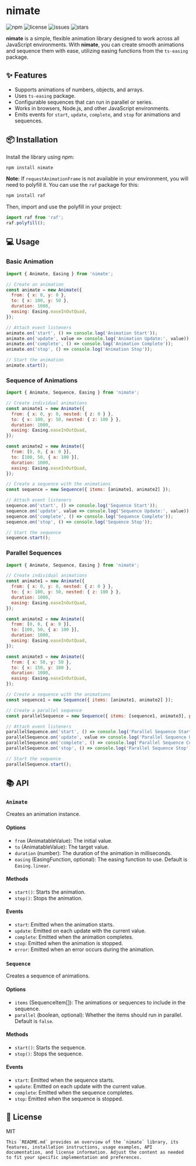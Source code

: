 # nimate

![npm](https://img.shields.io/npm/v/nimate) ![license](https://img.shields.io/npm/l/nimate) ![issues](https://img.shields.io/github/issues/4ver/nimate) ![stars](https://img.shields.io/github/stars/4ver/nimate)

**nimate** is a simple, flexible animation library designed to work across all JavaScript environments. With **nimate**, you can create smooth animations and sequence them with ease, utilizing easing functions from the `ts-easing` package.

## ✨ Features

- Supports animations of numbers, objects, and arrays.
- Uses `ts-easing` package.
- Configurable sequences that can run in parallel or series.
- Works in browsers, Node.js, and other JavaScript environments.
- Emits events for `start`, `update`, `complete`, and `stop` for animations and sequences.

## 📦 Installation

Install the library using npm:

```bash
npm install nimate
```

**Note:** If `requestAnimationFrame` is not available in your environment, you will need to polyfill it. You can use the `raf` package for this:

```bash
npm install raf
```

Then, import and use the polyfill in your project:

```javascript
import raf from 'raf';
raf.polyfill();
```

## 💻 Usage

### Basic Animation

```javascript
import { Animate, Easing } from 'nimate';

// Create an animation
const animate = new Animate({
  from: { x: 0, y: 0 },
  to: { x: 100, y: 50 },
  duration: 1000,
  easing: Easing.easeInOutQuad,
});

// Attach event listeners
animate.on('start', () => console.log('Animation Start'));
animate.on('update', value => console.log('Animation Update:', value));
animate.on('complete', () => console.log('Animation Complete'));
animate.on('stop', () => console.log('Animation Stop'));

// Start the animation
animate.start();
```

### Sequence of Animations

```javascript
import { Animate, Sequence, Easing } from 'nimate';

// Create individual animations
const animate1 = new Animate({
  from: { x: 0, y: 0, nested: { z: 0 } },
  to: { x: 100, y: 50, nested: { z: 100 } },
  duration: 1000,
  easing: Easing.easeInOutQuad,
});

const animate2 = new Animate({
  from: [0, 0, { a: 0 }],
  to: [100, 50, { a: 100 }],
  duration: 1000,
  easing: Easing.easeInOutQuad,
});

// Create a sequence with the animations
const sequence = new Sequence({ items: [animate1, animate2] });

// Attach event listeners
sequence.on('start', () => console.log('Sequence Start'));
sequence.on('update', value => console.log('Sequence Update:', value));
sequence.on('complete', () => console.log('Sequence Complete'));
sequence.on('stop', () => console.log('Sequence Stop'));

// Start the sequence
sequence.start();
```

### Parallel Sequences

```javascript
import { Animate, Sequence, Easing } from 'nimate';

// Create individual animations
const animate1 = new Animate({
  from: { x: 0, y: 0, nested: { z: 0 } },
  to: { x: 100, y: 50, nested: { z: 100 } },
  duration: 1000,
  easing: Easing.easeInOutQuad,
});

const animate2 = new Animate({
  from: [0, 0, { a: 0 }],
  to: [100, 50, { a: 100 }],
  duration: 1000,
  easing: Easing.easeInOutQuad,
});

const animate3 = new Animate({
  from: { x: 50, y: 50 },
  to: { x: 150, y: 100 },
  duration: 1000,
  easing: Easing.easeInOutQuad,
});

// Create a sequence with the animations
const sequence1 = new Sequence({ items: [animate1, animate2] });

// Create a parallel sequence
const parallelSequence = new Sequence({ items: [sequence1, animate3], parallel: true });

// Attach event listeners
parallelSequence.on('start', () => console.log('Parallel Sequence Start'));
parallelSequence.on('update', value => console.log('Parallel Sequence Update:', value));
parallelSequence.on('complete', () => console.log('Parallel Sequence Complete'));
parallelSequence.on('stop', () => console.log('Parallel Sequence Stop'));

// Start the sequence
parallelSequence.start();
```

## 📚 API

### `Animate`

Creates an animation instance.

#### Options

- `from` (AnimatableValue): The initial value.
- `to` (AnimatableValue): The target value.
- `duration` (number): The duration of the animation in milliseconds.
- `easing` (EasingFunction, optional): The easing function to use. Default is `Easing.linear`.

#### Methods

- `start()`: Starts the animation.
- `stop()`: Stops the animation.

#### Events

- `start`: Emitted when the animation starts.
- `update`: Emitted on each update with the current value.
- `complete`: Emitted when the animation completes.
- `stop`: Emitted when the animation is stopped.
- `error`: Emitted when an error occurs during the animation.

### `Sequence`

Creates a sequence of animations.

#### Options

- `items` (SequenceItem[]): The animations or sequences to include in the sequence.
- `parallel` (boolean, optional): Whether the items should run in parallel. Default is `false`.

#### Methods

- `start()`: Starts the sequence.
- `stop()`: Stops the sequence.

#### Events

- `start`: Emitted when the sequence starts.
- `update`: Emitted on each update with the current value.
- `complete`: Emitted when the sequence completes.
- `stop`: Emitted when the sequence is stopped.

## 📄 License

MIT
```
This `README.md` provides an overview of the `nimate` library, its features, installation instructions, usage examples, API documentation, and license information. Adjust the content as needed to fit your specific implementation and preferences.
```
